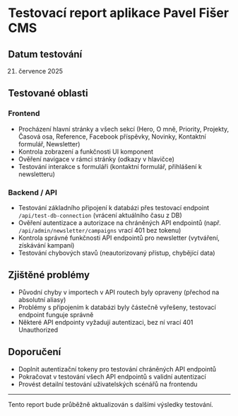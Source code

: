 # Testovací report aplikace Pavel Fišer CMS

## Datum testování
21. července 2025

## Testované oblasti

### Frontend
- Procházení hlavní stránky a všech sekcí (Hero, O mně, Priority, Projekty, Časová osa, Reference, Facebook příspěvky, Novinky, Kontaktní formulář, Newsletter)
- Kontrola zobrazení a funkčnosti UI komponent
- Ověření navigace v rámci stránky (odkazy v hlavičce)
- Testování interakce s formuláři (kontaktní formulář, přihlášení k newsletteru)

### Backend / API
- Testování základního připojení k databázi přes testovací endpoint `/api/test-db-connection` (vrácení aktuálního času z DB)
- Ověření autentizace a autorizace na chráněných API endpointů (např. `/api/admin/newsletter/campaigns` vrací 401 bez tokenu)
- Kontrola správné funkčnosti API endpointů pro newsletter (vytváření, získávání kampaní)
- Testování chybových stavů (neautorizovaný přístup, chybějící data)

## Zjištěné problémy
- Původní chyby v importech v API routech byly opraveny (přechod na absolutní aliasy)
- Problémy s připojením k databázi byly částečně vyřešeny, testovací endpoint funguje správně
- Některé API endpointy vyžadují autentizaci, bez ní vrací 401 Unauthorized

## Doporučení
- Doplnit autentizační tokeny pro testování chráněných API endpointů
- Pokračovat v testování všech API endpointů s validní autentizací
- Provést detailní testování uživatelských scénářů na frontendu

---

Tento report bude průběžně aktualizován s dalšími výsledky testování.
